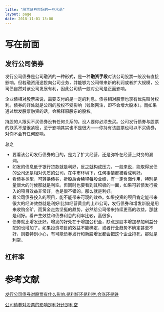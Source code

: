 ```yaml
---
title: "股票证券市场的一些术语"
layout: page
date: 2018-11-01 13:00
---
```


# 写在前面

## 发行公司债券
发行公司债券是公司融资的一种形式，是一种**融资手段**对该公司股票一般没有直接影响。但若融资用途投向公司业务，并能够为公司带来新的利润或者扩大规模，公司债自然对该公司发展有利，因此公司债一般对公司是正面影响。

企业债相对股票来说，需要支付的是一定的利息。债券相对股票也享有优先赔付权利。债券的好处就是公司的股权不受影响（钱聚网注，即不会增大股本）。而如果通过增发股票融资的话，会稀释原股东的股权。

持股的人跟买不买债券没有任何关系的。没人要你必须去买。公司发行债券与股票的联系不是很紧密，至于影响其实也不是很大——你持有该股票也可以不买债券，对你不会有任何影响。

总之
- 要看该公司发行债券的目的，是为了扩大经营，还是弥补在经营上财务的漏洞。
- 如发的债息低于银行贷款就是利好，反之就构成压力。一般来说，能取得发债的公司还是相对优质的公司，在牛市环境下，任何事情都被看成利好。 
- 看债券类型，可转换债券，折股后会稀释每股业绩，有一定负面作用，特别是量很大的时候那就是利空。但同时也要看到其积极的一面，如果可转债发行投入的项目效益非常好，也是很不错的。那么就是利好。
- 看公司债券投入的项目，能不能带来可观的效益。如果投资的项目肯定能带来很大的经济效益就是利好!比如经营黄金的上市公司，发行债券和增发新股是用来收购金矿，而黄金走势坚挺的趋势，必然给公司带来持续更高的收益，那就是利好。看产生效益和债券利息的利率比较，高很多。
- 债券就比增发还好。增发的好处在于增加公积金，缺点是股本增加参加利益分配的也增加了。如果投资项目的效益不能确定，或者行业趋势不确定甚至不好，则要特别小心，有可能债券发行和新股增发都会把这个企业拖死，那就是利空。

## 杠杆率





# 参考文献
[发行公司债券对股票有什么影响,是利好还是利空,会涨还是跌
](http://guba.eastmoney.com/news,601899,445890181.html)

[公司债券对股票的影响是利好还是利空](http://www.66law.cn/laws/420653.aspx)